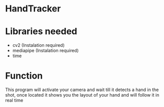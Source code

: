 # HandTracker
# Libraries needed
- cv2 (Instalation required)
- mediapipe (Instalation required)
- time
# Function
This program will activate your camera and wait till it detects a hand in the shot, once located it shows you the layout of your hand and will follow it in real time
